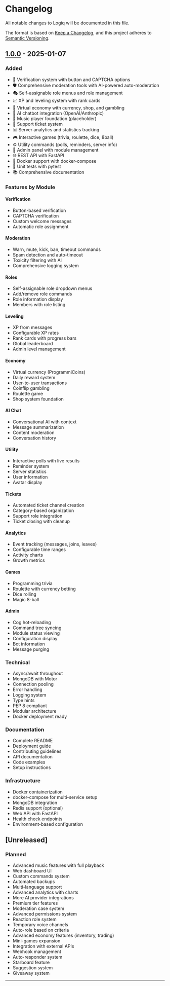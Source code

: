 # Changelog

All notable changes to Logiq will be documented in this file.

The format is based on [Keep a Changelog](https://keepachangelog.com/en/1.0.0/),
and this project adheres to [Semantic Versioning](https://semver.org/spec/v2.0.0.html).

## [1.0.0] - 2025-01-07

### Added
- 🔐 Verification system with button and CAPTCHA options
- 🛡️ Comprehensive moderation tools with AI-powered auto-moderation
- 🎭 Self-assignable role menus and role management
- 📈 XP and leveling system with rank cards
- 💎 Virtual economy with currency, shop, and gambling
- 🤖 AI chatbot integration (OpenAI/Anthropic)
- 🎵 Music player foundation (placeholder)
- 🎫 Support ticket system
- 📊 Server analytics and statistics tracking
- 🎮 Interactive games (trivia, roulette, dice, 8ball)
- ⚙️ Utility commands (polls, reminders, server info)
- 🔧 Admin panel with module management
- 🌐 REST API with FastAPI
- 🐳 Docker support with docker-compose
- 🧪 Unit tests with pytest
- 📚 Comprehensive documentation

### Features by Module

#### Verification
- Button-based verification
- CAPTCHA verification
- Custom welcome messages
- Automatic role assignment

#### Moderation
- Warn, mute, kick, ban, timeout commands
- Spam detection and auto-timeout
- Toxicity filtering with AI
- Comprehensive logging system

#### Roles
- Self-assignable role dropdown menus
- Add/remove role commands
- Role information display
- Members with role listing

#### Leveling
- XP from messages
- Configurable XP rates
- Rank cards with progress bars
- Global leaderboard
- Admin level management

#### Economy
- Virtual currency (ProgrammiCoins)
- Daily reward system
- User-to-user transactions
- Coinflip gambling
- Roulette game
- Shop system foundation

#### AI Chat
- Conversational AI with context
- Message summarization
- Content moderation
- Conversation history

#### Utility
- Interactive polls with live results
- Reminder system
- Server statistics
- User information
- Avatar display

#### Tickets
- Automated ticket channel creation
- Category-based organization
- Support role integration
- Ticket closing with cleanup

#### Analytics
- Event tracking (messages, joins, leaves)
- Configurable time ranges
- Activity charts
- Growth metrics

#### Games
- Programming trivia
- Roulette with currency betting
- Dice rolling
- Magic 8-ball

#### Admin
- Cog hot-reloading
- Command tree syncing
- Module status viewing
- Configuration display
- Bot information
- Message purging

### Technical
- Async/await throughout
- MongoDB with Motor
- Connection pooling
- Error handling
- Logging system
- Type hints
- PEP 8 compliant
- Modular architecture
- Docker deployment ready

### Documentation
- Complete README
- Deployment guide
- Contributing guidelines
- API documentation
- Code examples
- Setup instructions

### Infrastructure
- Docker containerization
- docker-compose for multi-service setup
- MongoDB integration
- Redis support (optional)
- Web API with FastAPI
- Health check endpoints
- Environment-based configuration

## [Unreleased]

### Planned
- Advanced music features with full playback
- Web dashboard UI
- Custom commands system
- Automated backups
- Multi-language support
- Advanced analytics with charts
- More AI provider integrations
- Premium tier features
- Moderation case system
- Advanced permissions system
- Reaction role system
- Temporary voice channels
- Auto-role based on criteria
- Advanced economy features (inventory, trading)
- Mini-games expansion
- Integration with external APIs
- Webhook management
- Auto-responder system
- Starboard feature
- Suggestion system
- Giveaway system

---

[1.0.0]: https://github.com/yourusername/Logiq/releases/tag/v1.0.0
